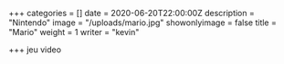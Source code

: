 +++
categories = []
date = 2020-06-20T22:00:00Z
description = "Nintendo"
image = "/uploads/mario.jpg"
showonlyimage = false
title = "Mario"
weight = 1
writer = "kevin"

+++
jeu video